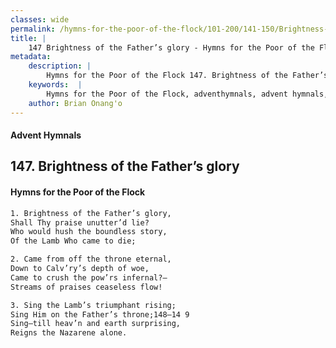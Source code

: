 ```yaml
---
classes: wide
permalink: /hymns-for-the-poor-of-the-flock/101-200/141-150/Brightness-of-the-Father’s-glory/
title: |
    147 Brightness of the Father’s glory - Hymns for the Poor of the Flock
metadata:
    description: |
        Hymns for the Poor of the Flock 147. Brightness of the Father’s glory. Brightness of the Father’s glory, Shall Thy praise unutter’d lie? Who would hush the boundless story,  Of the Lamb Who came to die; 
    keywords:  |
        Hymns for the Poor of the Flock, adventhymnals, advent hymnals, Brightness of the Father’s glory, Brightness of the Father’s glory,, 
    author: Brian Onang'o
---
```


#### Advent Hymnals
## 147. Brightness of the Father’s glory
####  Hymns for the Poor of the Flock

```txt
1. Brightness of the Father’s glory,
Shall Thy praise unutter’d lie?
Who would hush the boundless story, 
Of the Lamb Who came to die;

2. Came from off the throne eternal,
Down to Calv’ry’s depth of woe, 
Came to crush the pow’rs infernal?— 
Streams of praises ceaseless flow!

3. Sing the Lamb’s triumphant rising;
Sing Him on the Father’s throne;148—14 9
Sing—till heav’n and earth surprising, 
Reigns the Nazarene alone.
```